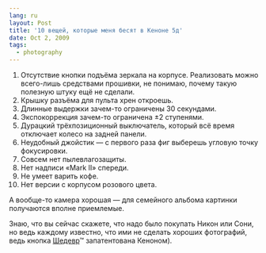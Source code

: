 ```yaml
---
lang: ru
layout: Post
title: '10 вещей, которые меня бесят в Кеноне 5д'
date: Oct 2, 2009
tags:
  - photography
---
```


1. Отсутствие кнопки подъёма зеркала на корпусе. Реализовать можно всего-лишь средствами прошивки, не понимаю, почему такую полезную штуку ещё не сделали.
2. Крышку разъёма для пульта хрен откроешь.
3. Длинные выдержки зачем-то ограничены 30 секундами.
4. Экспокоррекция зачем-то ограничена ±2 ступенями.
5. Дурацкий трёхпозиционный выключатель, который всё время отключает колесо на задней панели.
6. Неудобный джойстик — с первого раза фиг выберешь угловую точку фокусировки.
7. Совсем нет пылевлагозащиты.
8. Нет надписи «Mark II» спереди.
9. Не умеет варить кофе.
10. Нет версии с корпусом розового цвета.

А вообще-то камера хорошая — для семейного альбома картинки получаются вполне приемлемые.

Знаю, что вы сейчас скажете, что надо было покупать Никон или Сони, но ведь каждому известно, что ими не сделать хороших фотографий, ведь кнопка [Шедевр](http://birdwatcher.ru/about/)™ запатентована Кеноном).
